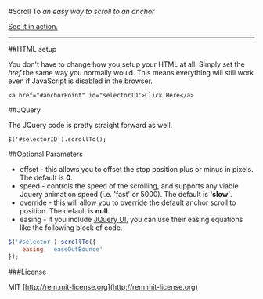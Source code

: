 #Scroll To
*an easy way to scroll to an anchor*

[See it in action.](http://individual11.github.io/Scroll-To/ "Scroll To Plugin")

* * *

##HTML setup

You don't have to change how you setup your HTML at all. Simply set the *href* the same way you normally would. This means everything will still work even if JavaScript is disabled in the browser.

	<a href="#anchorPoint" id="selectorID">Click Here</a>

##JQuery

The JQuery code is pretty straight forward as well.

	$('#selectorID').scrollTo();

##Optional Parameters

*	offset - this allows you to offset the stop position plus or minus in pixels. The default is __0__.
*	speed - controls the speed of the scrolling, and supports any viable Jquery animation speed (i.e. 'fast' or 5000). The default is __'slow'__. 
*	override - this will allow you to override the default anchor scroll to position. The default is __null__.
*	easing - if you include [JQuery UI](http://jqueryui.com/), you can use their easing equations like the following block of code.

```javascript
$('#selector').scrollTo({
	easing: 'easeOutBounce'
});
```
###License

MIT [http://rem.mit-license.org](http://rem.mit-license.org)